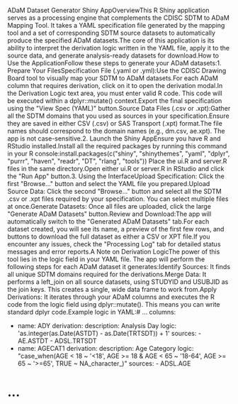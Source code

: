 ADaM Dataset Generator Shiny AppOverviewThis R Shiny application serves as a processing engine that complements the CDISC SDTM to ADaM Mapping Tool. It takes a YAML specification file generated by the mapping tool and a set of corresponding SDTM source datasets to automatically produce the specified ADaM datasets.The core of this application is its ability to interpret the derivation logic written in the YAML file, apply it to the source data, and generate analysis-ready datasets for download.How to Use the ApplicationFollow these steps to generate your ADaM datasets:1. Prepare Your FilesSpecification File (.yaml or .yml):Use the CDISC Drawing Board tool to visually map your SDTM to ADaM datasets.For each ADaM column that requires derivation, click on it to open the derivation modal.In the Derivation Logic text area, you must enter valid R code. This code will be executed within a dplyr::mutate() context.Export the final specification using the "View Spec (YAML)" button.Source Data Files (.csv or .xpt):Gather all the SDTM domains that you used as sources in your specification.Ensure they are saved in either CSV (.csv) or SAS Transport (.xpt) format.The file names should correspond to the domain names (e.g., dm.csv, ae.xpt). The app is not case-sensitive.2. Launch the Shiny AppEnsure you have R and RStudio installed.Install all the required packages by running this command in your R console:install.packages(c("shiny", "shinythemes", "yaml", "dplyr", "purrr", "haven", "readr", "DT", "rlang", "tools"))
Place the ui.R and server.R files in the same directory.Open either ui.R or server.R in RStudio and click the "Run App" button.3. Using the InterfaceUpload Specification: Click the first "Browse..." button and select the YAML file you prepared.Upload Source Data: Click the second "Browse..." button and select all the SDTM .csv or .xpt files required by your specification. You can select multiple files at once.Generate Datasets: Once all files are uploaded, click the large "Generate ADaM Datasets" button.Review and Download:The app will automatically switch to the "Generated ADaM Datasets" tab.For each dataset created, you will see its name, a preview of the first few rows, and buttons to download the full dataset as either a CSV or XPT file.If you encounter any issues, check the "Processing Log" tab for detailed status messages and error reports.A Note on Derivation LogicThe power of this tool lies in the logic field in your YAML file. The app will perform the following steps for each ADaM dataset it generates:Identify Sources: It finds all unique SDTM domains required for the derivations.Merge Data: It performs a left_join on all source datasets, using STUDYID and USUBJID as the join keys. This creates a single, wide data frame to work from.Apply Derivations: It iterates through your ADaM columns and executes the R code from the logic field using dplyr::mutate(). This means you can write standard dplyr code.Example logic in YAML:# ...
columns:
  - name: ADY
    derivation:
      description: Analysis Day
      logic: 'as.integer(as.Date(ASTDT) - as.Date(TRTSDT)) + 1'
      sources:
        - AE.ASTDT
        - ADSL.TRTSDT
  - name: AGECAT1
    derivation:
      description: Age Category
      logic: "case_when(AGE < 18 ~ '<18', AGE >= 18 & AGE < 65 ~ '18-64', AGE >= 65 ~ '>=65', TRUE ~ NA_character_)"
      sources:
        - ADSL.AGE
# ...

